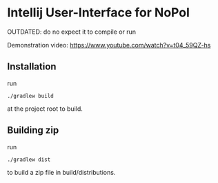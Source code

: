 
# Intellij User-Interface for NoPol

OUTDATED: do no expect it to compile or run

Demonstration video: https://www.youtube.com/watch?v=t04_59QZ-hs

## Installation

run 
```
./gradlew build
```

at the project root to build.

## Building zip

run
```
./gradlew dist
```

to build a zip file in build/distributions.
